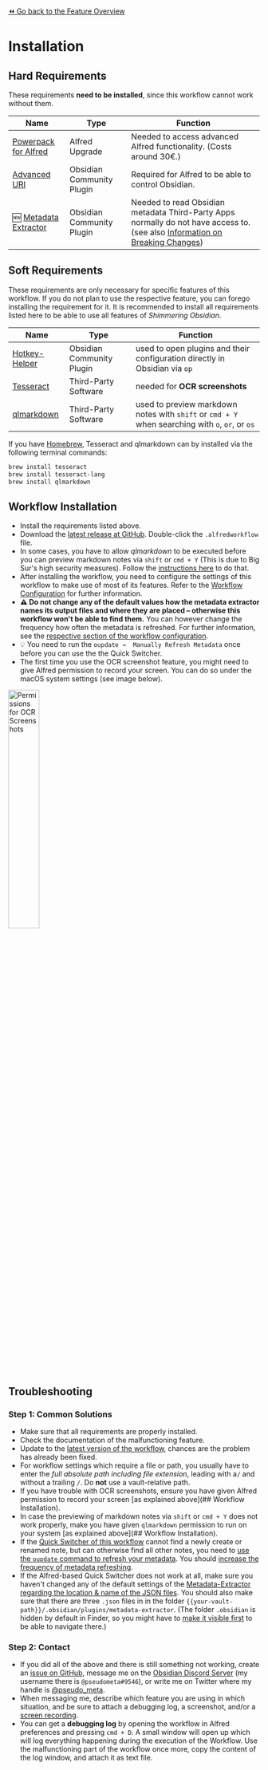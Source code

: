 [⏪ Go back to the Feature Overview](https://github.com/chrisgrieser/shimmering-obsidian/blob/main/README.md#feature-overview)

# Installation

## Hard Requirements
These requirements **need to be installed**, since this workflow cannot work without them.

| Name                                                                       | Type                      | Function                                                                                                                                                                          |
| -------------------------------------------------------------------------- | ------------------------- | --------------------------------------------------------------------------------------------------------------------------------------------------------------------------------- |
| [Powerpack for Alfred](https://www.alfredapp.com/powerpack/)               | Alfred Upgrade            | Needed to access advanced Alfred functionality. (Costs around 30€.)                                                                                                               |
| [Advanced URI](https://github.com/Vinzent03/obsidian-advanced-uri)         | Obsidian Community Plugin | Required for Alfred to be able to control Obsidian.                                                                                                                               |
| 🆕 [Metadata Extractor](https://github.com/kometenstaub/metadata-extractor) | Obsidian Community Plugin | Needed to read Obsidian metadata Third-Party Apps normally do not have access to. (see also [Information on Breaking Changes](Breaking%20Changes.md#New-Requirement)) |

## Soft Requirements
These requirements are only necessary for specific features of this workflow. If you do not plan to use the respective feature, you can forego installing the requirement for it. It is recommended to install all requirements listed here to be able to use all features of _Shimmering Obsidian_.

| Name                                                                   | Type                      | Function                                                                                        |
| ---------------------------------------------------------------------- | ------------------------- | ----------------------------------------------------------------------------------------------- |
| [Hotkey-Helper](https://github.com/pjeby/hotkey-helper)                | Obsidian Community Plugin | used to open plugins and their configuration directly in Obsidian via `op`                      |
| [Tesseract](https://tesseract-ocr.github.io/tessdoc/Installation.html) | Third-Party Software      | needed for **OCR screenshots**                                                                  |
| [qlmarkdown](https://github.com/toland/qlmarkdown/)                    | Third-Party Software      | used to preview markdown notes with `shift` or `cmd + Y` when searching with `o`, `or`, or `os` |

If you have [Homebrew](https://brew.sh/), Tesseract and qlmarkdown can by installed via the following terminal commands:

```bash
brew install tesseract
brew install tesseract-lang
brew install qlmarkdown
```

## Workflow Installation
- Install the requirements listed above.
- Download the [latest release at GitHub](https://github.com/chrisgrieser/shimmering-obsidian/releases/latest). Double-click the `.alfredworkflow` file.
- In some cases, you have to allow _qlmarkdown_ to be executed before you can preview markdown notes via `shift` or `cmd + Y` (This is due to Big Sur's high security measures). Follow the [instructions here](https://github.com/toland/qlmarkdown/issues/98#issuecomment-607733093) to do that.
- After installing the workflow, you need to configure the settings of this workflow to make use of most of its features. Refer to the [Workflow Configuration](Workflow%20Configuration.md) for further information.
- **⚠️ Do not change any of the default values how the metadata extractor names its output files and where they are placed – otherwise this workflow won't be able to find them.** You can however change the frequency how often the metadata is refreshed. For further information, see the [respective section of the workflow configuration](Workflow%20Configuration#Metadata-Extractor-Configuration).
- 💡 You need to run the `oupdate →  Manually Refresh Metadata` once before you can use the the Quick Switcher.
- The first time you use the OCR screenshot feature, you might need to give Alfred permission to record your screen. You can do so under the macOS system settings (see image below).

<img src="https://user-images.githubusercontent.com/73286100/131231644-a800c0b0-8dc2-4ae9-bd41-c3937741b94a.png" alt="Permissions for OCR Screenshots" width=35% height=35%>

## Troubleshooting

### Step 1: Common Solutions
- Make sure that all requirements are properly installed.
- Check the documentation of the malfunctioning feature.
- Update to the [latest version of the workflow](https://github.com/chrisgrieser/shimmering-obsidian/releases/latest), chances are the problem has already been fixed.
- For workflow settings which require a file or path, you usually have to enter the *full absolute path including file extension*, leading with a`/` and without a trailing `/`. Do **not** use a vault-relative path.
- If you have trouble with OCR screenshots, ensure you have given Alfred permission to record your screen [as explained above](## Workflow Installation).
- In case the previewing of markdown notes via `shift` or `cmd + Y` does not work properly, make you have given `qlmarkdown` permission to run on your system [as explained above](## Workflow Installation).
- If the [Quick Switcher of this workflow](Alfred-based%20Quick%20Switcher.md) cannot find a newly create or renamed note, but can otherwise find all other notes, you need to [use the `oupdate` command to refresh your metadata](Workflow%20Configuration#Metadata-Extractor-Configuration). You should [increase the frequency of metadata refreshing](Workflow%20Configuration#Metadata-Extractor-Configuration).
- If the Alfred-based Quick Switcher does not work at all, make sure you haven't changed any of the default settings of the [Metadata-Extractor regarding the location & name of the JSON files](Workflow%20Configuration#Metadata-Extractor-Configuration). You should also make sure that there are three `.json` files in in the folder `{{your-vault-path}}/.obsidian/plugins/metadata-extractor`. (The folder `.obsidian` is hidden by default in Finder, so you might have to [make it visible first](https://www.macworld.co.uk/how-to/show-hidden-files-mac-3520878/) to be able to navigate there.)

### Step 2: Contact
- If you did all of the above and there is still something not working, create an [issue on GitHub](https://github.com/chrisgrieser/shimmering-obsidian/issues), message me on the [Obsidian Discord Server](https://discord.gg/veuWUTm) (my username there is `@pseudometa#9546`), or write me on Twitter where my handle is [@pseudo_meta](https://twitter.com/pseudo_meta).
- When messaging me, describe which feature you are using in which situation, and be sure to attach a debugging log, a screenshot, and/or a [screen recording](https://support.apple.com/guide/quicktime-player/record-your-screen-qtp97b08e666/mac). 
- You can get a **debugging log** by opening the workflow in Alfred preferences and pressing `cmd + D`. A small window will open up which will log everything happening during the execution of the Workflow. Use the malfunctioning part of the workflow once more, copy the content of the log window, and attach it as text file.
